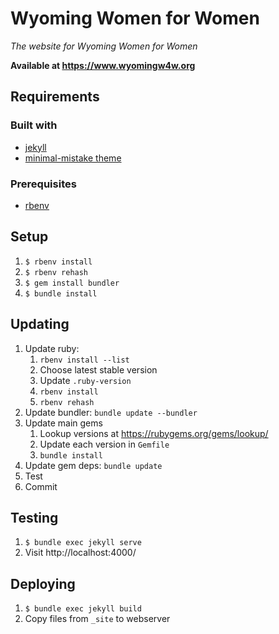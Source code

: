 Wyoming Women for Women
=======================

_The website for Wyoming Women for Women_

**Available at https://www.wyomingw4w.org**

Requirements
------------

### Built with

* [jekyll](https://jekyllrb.com/)
* [minimal-mistake theme](https://mmistakes.github.io/minimal-mistakes/)

### Prerequisites

* [rbenv](https://github.com/rbenv/rbenv)

Setup
-----
1. `$ rbenv install`
2. `$ rbenv rehash`
3. `$ gem install bundler`
4. `$ bundle install`

Updating
--------
1. Update ruby:
   1. `rbenv install --list`
   2. Choose latest stable version
   3. Update `.ruby-version`
   4. `rbenv install`
   5. `rbenv rehash`
2. Update bundler: `bundle update --bundler`
3. Update main gems
   1. Lookup versions at https://rubygems.org/gems/lookup/
   2. Update each version in `Gemfile`
   3. `bundle install`
4. Update gem deps: `bundle update`
5. Test
6. Commit

Testing
-------

1. `$ bundle exec jekyll serve`
2. Visit http://localhost:4000/

Deploying
---------

1. `$ bundle exec jekyll build`
2. Copy files from `_site` to webserver
